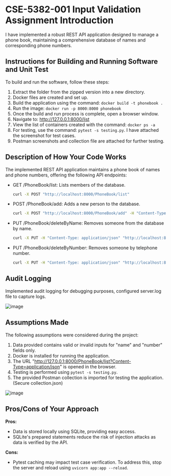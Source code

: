 # CSE-5382-001 Input Validation Assignment Introduction

I have implemented a robust REST API application designed to manage a phone book, maintaining a comprehensive database of names and corresponding phone numbers.

## Instructions for Building and Running Software and Unit Test

To build and run the software, follow these steps:

1. Extract the folder from the zipped version into a new directory.
2. Docker files are created and set up.
3. Build the application using the command: `docker build -t phonebook .`
4. Run the image: `docker run -p 8000:8000 phonebook`
5. Once the build and run process is complete, open a browser window.
6. Navigate to: http://127.0.0.1:8000/list
7. View the list of containers created with the command: `docker ps -a`
8. For testing, use the command: `pytest -s testing.py`. I have attached the screenshot for test cases.
9. Postman screenshots and collection file are attached for further testing.

## Description of How Your Code Works

The implemented REST API application maintains a phone book of names and phone numbers, offering the following API endpoints:

- GET /PhoneBook/list: Lists members of the database.
  ```bash
  curl -X POST "http://localhost:8000/PhoneBook/list"
  ```
- POST /PhoneBook/add: Adds a new person to the database.
  ```bash
  curl -X POST "http://localhost:8000/PhoneBook/add" -H "Content-Type: application/json" -d '{"full_name": "John Doe", "phone_number": "1(703)123-1234"}'
  ```
- PUT /PhoneBook/deleteByName: Removes someone from the database by name.
  ```bash
  curl -X PUT -H "Content-Type: application/json" "http://localhost:8000/PhoneBook/deleteByName?name=John Doe"
  ```
- PUT /PhoneBook/deleteByNumber: Removes someone by telephone number.
  ```bash
  curl -X PUT -H "Content-Type: application/json" "http://localhost:8000/PhoneBook/deleteByNumber?phone_number=1234567890"
  ```

## Audit Logging

Implemented audit logging for debugging purposes, configured server.log file to capture logs.

![image](https://github.com/harsh1102/phoneBook/assets/41270424/c9cd7401-eec5-410b-934b-0310288be0b6)



## Assumptions Made

The following assumptions were considered during the project:

1. Data provided contains valid or invalid inputs for "name" and "number" fields only.
2. Docker is installed for running the application.
3. The URL "http://127.0.0.1:8000/PhoneBook/list?Content-Type=application/json" is opened in the browser.
4. Testing is performed using `pytest -s testing.py`.
5. The provided Postman collection is imported for testing the application. (Secure collection.json)

![image](https://github.com/harsh1102/phoneBook/assets/41270424/85983318-76f5-4291-8582-014f70cc87d9)

## Pros/Cons of Your Approach

**Pros:**
- Data is stored locally using SQLite, providing easy access.
- SQLite's prepared statements reduce the risk of injection attacks as data is verified by the API.

**Cons:**
- Pytest caching may impact test case verification. To address this, stop the server and reload using `uvicorn app:app --reload`.
